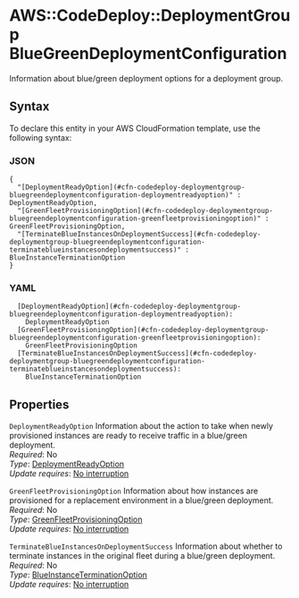 # AWS::CodeDeploy::DeploymentGroup BlueGreenDeploymentConfiguration<a name="aws-properties-codedeploy-deploymentgroup-bluegreendeploymentconfiguration"></a>

Information about blue/green deployment options for a deployment group\.

## Syntax<a name="aws-properties-codedeploy-deploymentgroup-bluegreendeploymentconfiguration-syntax"></a>

To declare this entity in your AWS CloudFormation template, use the following syntax:

### JSON<a name="aws-properties-codedeploy-deploymentgroup-bluegreendeploymentconfiguration-syntax.json"></a>

```
{
  "[DeploymentReadyOption](#cfn-codedeploy-deploymentgroup-bluegreendeploymentconfiguration-deploymentreadyoption)" : DeploymentReadyOption,
  "[GreenFleetProvisioningOption](#cfn-codedeploy-deploymentgroup-bluegreendeploymentconfiguration-greenfleetprovisioningoption)" : GreenFleetProvisioningOption,
  "[TerminateBlueInstancesOnDeploymentSuccess](#cfn-codedeploy-deploymentgroup-bluegreendeploymentconfiguration-terminateblueinstancesondeploymentsuccess)" : BlueInstanceTerminationOption
}
```

### YAML<a name="aws-properties-codedeploy-deploymentgroup-bluegreendeploymentconfiguration-syntax.yaml"></a>

```
  [DeploymentReadyOption](#cfn-codedeploy-deploymentgroup-bluegreendeploymentconfiguration-deploymentreadyoption): 
    DeploymentReadyOption
  [GreenFleetProvisioningOption](#cfn-codedeploy-deploymentgroup-bluegreendeploymentconfiguration-greenfleetprovisioningoption): 
    GreenFleetProvisioningOption
  [TerminateBlueInstancesOnDeploymentSuccess](#cfn-codedeploy-deploymentgroup-bluegreendeploymentconfiguration-terminateblueinstancesondeploymentsuccess): 
    BlueInstanceTerminationOption
```

## Properties<a name="aws-properties-codedeploy-deploymentgroup-bluegreendeploymentconfiguration-properties"></a>

`DeploymentReadyOption`  <a name="cfn-codedeploy-deploymentgroup-bluegreendeploymentconfiguration-deploymentreadyoption"></a>
Information about the action to take when newly provisioned instances are ready to receive traffic in a blue/green deployment\.  
*Required*: No  
*Type*: [DeploymentReadyOption](aws-properties-codedeploy-deploymentgroup-deploymentreadyoption.md)  
*Update requires*: [No interruption](https://docs.aws.amazon.com/AWSCloudFormation/latest/UserGuide/using-cfn-updating-stacks-update-behaviors.html#update-no-interrupt)

`GreenFleetProvisioningOption`  <a name="cfn-codedeploy-deploymentgroup-bluegreendeploymentconfiguration-greenfleetprovisioningoption"></a>
Information about how instances are provisioned for a replacement environment in a blue/green deployment\.  
*Required*: No  
*Type*: [GreenFleetProvisioningOption](aws-properties-codedeploy-deploymentgroup-greenfleetprovisioningoption.md)  
*Update requires*: [No interruption](https://docs.aws.amazon.com/AWSCloudFormation/latest/UserGuide/using-cfn-updating-stacks-update-behaviors.html#update-no-interrupt)

`TerminateBlueInstancesOnDeploymentSuccess`  <a name="cfn-codedeploy-deploymentgroup-bluegreendeploymentconfiguration-terminateblueinstancesondeploymentsuccess"></a>
Information about whether to terminate instances in the original fleet during a blue/green deployment\.  
*Required*: No  
*Type*: [BlueInstanceTerminationOption](aws-properties-codedeploy-deploymentgroup-blueinstanceterminationoption.md)  
*Update requires*: [No interruption](https://docs.aws.amazon.com/AWSCloudFormation/latest/UserGuide/using-cfn-updating-stacks-update-behaviors.html#update-no-interrupt)